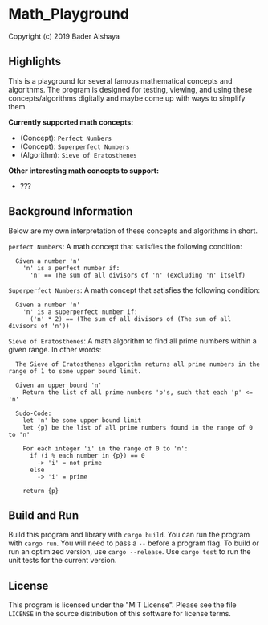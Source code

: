 # Math_Playground
Copyright (c) 2019 Bader Alshaya



## Highlights
This is a playground for several famous mathematical concepts and algorithms. The program is designed for testing, viewing, and using these concepts/algorithms digitally and maybe come up with ways to simplify them.

**Currently supported math concepts:**
- (Concept): `Perfect Numbers`
- (Concept): `Superperfect Numbers`
- (Algorithm): `Sieve of Eratosthenes`

**Other interesting math concepts to support:**
- ???


## Background Information
Below are my own interpretation of these concepts and algorithms in short.

`perfect Numbers`: A math concept that satisfies the following condition:
```
  Given a number 'n'
    'n' is a perfect number if:
      'n' == The sum of all divisors of 'n' (excluding 'n' itself)
```

`Superperfect Numbers`: A math concept that satisfies the following condition:
```
  Given a number 'n'
    'n' is a superperfect number if:
      ('n' * 2) == (The sum of all divisors of (The sum of all divisors of 'n'))
```

`Sieve of Eratosthenes`: A math algorithm to find all prime numbers within a given range. In other words:
```
  The Sieve of Eratosthenes algorithm returns all prime numbers in the range of 1 to some upper bound limit.

  Given an upper bound 'n'
    Return the list of all prime numbers 'p's, such that each 'p' <= 'n'

  Sudo-Code:
    let 'n' be some upper bound limit
    let {p} be the list of all prime numbers found in the range of 0 to 'n'

    For each integer 'i' in the range of 0 to 'n':
      if (i % each number in {p}) == 0
        -> 'i' = not prime
      else
        -> 'i' = prime

    return {p}
```



## Build and Run
Build this program and library with `cargo build`. You can
run the program with `cargo run`.
You will need to pass a
`--` before a program flag.
To build or run an optimized version, use `cargo --release`.
Use `cargo test` to run the unit tests for the current version.



## License
This program is licensed under the "MIT License". Please
see the file `LICENSE` in the source distribution of this
software for license terms.

